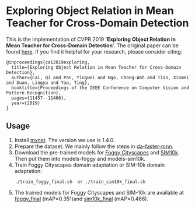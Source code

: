 # Exploring Object Relation in Mean Teacher for Cross-Domain Detection
This is the implementation of CVPR 2019 '**Exploring Object Relation in Mean Teacher for Cross-Domain Detection**'. The original paper can be found [here](https://arxiv.org/pdf/1904.11245.pdf). If you find it helpful for your research, please consider citing:

    @inproceedings{cai2019exploring,
      title={Exploring Object Relation in Mean Teacher for Cross-Domain Detection},
      author={Cai, Qi and Pan, Yingwei and Ngo, Chong-Wah and Tian, Xinmei and Duan, Lingyu and Yao, Ting},
      booktitle={Proceedings of the IEEE Conference on Computer Vision and Pattern Recognition},
      pages={11457--11466},
      year={2019}
    }

## Usage
1. Install [mxnet](https://github.com/apache/incubator-mxnet). The version we use is 1.4.0.
2. Prepare the dataset. We mainly follow the steps in [da-faster-rcnn](https://github.com/yuhuayc/da-faster-rcnn). 
3. Download the pre-trained models for [Foggy Cityscapes](https://github.com/caiqi/mean-teacher-cross-domain-detection/releases/download/v0.1/foggy_pretrain.params) and [SIM10k](https://github.com/caiqi/mean-teacher-cross-domain-detection/releases/download/v0.1/sim10k_pretrain.params). Then put them into models-foggy and models-sim10k. 
4. Train Foggy Cityscapes domain adaptation or SIM-10k domain adaptation:
    ```Shell
    ./train_foggy_final.sh  or ./train_sim10k_final.sh
5. The trained models for Foggy Cityscapes and SIM-10k are available at [foggy_final](https://github.com/caiqi/mean-teacher-cross-domain-detection/releases/download/v0.1/foggy_final.params) (mAP=0.351)and [sim10k_final](https://github.com/caiqi/mean-teacher-cross-domain-detection/releases/download/v0.1/sim10k_final.params) (mAP=0.466).
